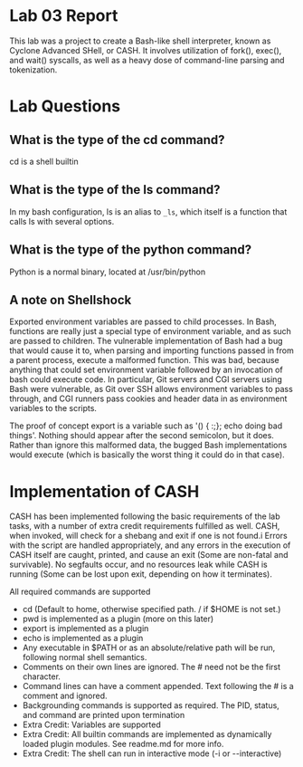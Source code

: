 # Lab 03 Report

This lab was a project to create a Bash-like shell interpreter, known
as Cyclone Advanced SHell, or CASH. It involves utilization of
fork(), exec(), and wait() syscalls, as well as a heavy dose of
command-line parsing and tokenization.

# Lab Questions
## What is the type of the cd command?

cd is a shell builtin

## What is the type of the ls command?

In my bash configuration, ls is an alias to `_ls`, which
itself is a function that calls ls with several options.

## What is the type of the python command?

Python is a normal binary, located at /usr/bin/python


## A note on Shellshock

Exported environment variables are passed to child processes. In Bash, functions
are really just a special type of environment variable, and as such
are passed to children. The vulnerable implementation of Bash had a bug
that would cause it to, when parsing and importing functions passed
in from a parent process, execute a malformed function. This was bad,
because anything that could set environment variable followed by an
invocation of bash could execute code. In particular, Git servers and
CGI servers using Bash were vulnerable, as Git over SSH allows environment
variables to pass through, and CGI runners pass cookies and header data in
as environment variables to the scripts.

The proof of concept export is a variable such as '() { :;}; echo doing bad things'.
Nothing should appear after the second semicolon, but it does. Rather than ignore this
malformed data, the bugged Bash implementations would execute (which is basically
the worst thing it could do in that case).

# Implementation of CASH

CASH has been implemented following the basic requirements of the lab tasks, with a number
of extra credit requirements fulfilled as well.
CASH, when invoked, will check for a shebang and exit if one is not found.i
Errors with the script are handled appropriately, and any errors in the
execution of CASH itself are caught, printed, and cause an exit (Some are
non-fatal and survivable). No segfaults occur, and no resources leak while
CASH is running (Some can be lost upon exit, depending on how it terminates).

All required commands are supported

- cd (Default to home, otherwise specified path. / if $HOME is not set.)
- pwd is implemented as a plugin (more on this later)
- export is implemented as a plugin
- echo is implemented as a plugin
- Any executable in $PATH or as an absolute/relative path will be run, following
normal shell semantics.
- Comments on their own lines are ignored. The # need not be the first character.
- Command lines can have a comment appended. Text following the # is a comment and ignored.
- Backgrounding commands is supported as required. The PID, status, and command are printed
upon termination
- Extra Credit: Variables are supported
- Extra Credit: All builtin commands are implemented as dynamically loaded plugin modules. See
readme.md for more info.
- Extra Credit: The shell can run in interactive mode (-i or --interactive)
